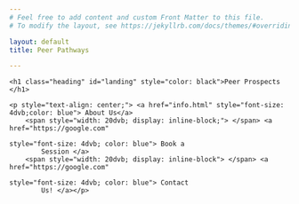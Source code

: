 ```yaml
---
# Feel free to add content and custom Front Matter to this file.
# To modify the layout, see https://jekyllrb.com/docs/themes/#overriding-theme-defaults

layout: default
title: Peer Pathways

---
```


<!DOCTYPE html>
<html lang="en">
<head>
    <meta charset="UTF-8">
    <title>Real Tutoring, Real Students, Real Results</title>
    <link rel="icon" type="image/png" href="TutoringSite/Images/scholarlogo.png">
</head>
<body>
<div class="header">

    <h1 class="heading" id="landing" style="color: black">Peer Prospects </h1>

    <p style="text-align: center;"> <a href="info.html" style="font-size: 4dvb;color: blue"> About Us</a>
        <span style="width: 20dvb; display: inline-block;"> </span> <a href="https://google.com"
                                                                       style="font-size: 4dvb; color: blue"> Book a
            Session </a>
        <span style="width: 20dvb; display: inline-block"> </span> <a href="https://google.com"
                                                                      style="font-size: 4dvb; color: blue"> Contact
            Us! </a></p>


</div>


</body>
</html>
